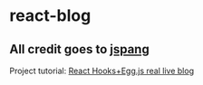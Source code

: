 # react-blog

## All credit goes to [jspang](https://jspang.com/)
Project tutorial: [React Hooks+Egg.js real live blog](ttps://jspang.com/detailed?id=52#toc25)